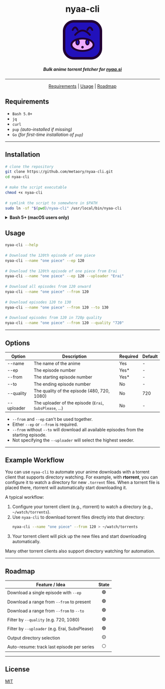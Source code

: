 
<div align="center">
    <h1>nyaa-cli</h1>
    <img src=".github/logo.svg" alt="nyaa-cli" width="128" height="128">
    <h5>Bulk anime torrent fetcher for <a href="https://nyaa.si">nyaa.si</a></h5>
</div>

---

<p align="center">
  <a href="#requirements">Requirements</a> |
  <a href="#usage">Usage</a> |
  <a href="#roadmap">Roadmap</a>
</p>


## Requirements

- `Bash 5.0+`
- `jq`
- `curl`
- `pup` _(auto-installed if missing)_
- `Go` _(for first-time installation of `pup`)_

---

## Installation

```sh
# clone the repository
git clone https://github.com/metaory/nyaa-cli.git
cd nyaa-cli

# make the script executable
chmod +x nyaa-cli

# symlink the script to somewhere in $PATH
sudo ln -sf "$(pwd)/nyaa-cli" /usr/local/bin/nyaa-cli
```

<details>
<summary><strong>Bash 5+ (macOS users only)</strong></summary>

This script requires <strong>Bash 5.0 or later</strong>.

On macOS, the default <code>/bin/bash</code> is too old.  
Install the latest Bash with Homebrew:

```sh
brew install bash
```

Then, either:
- Run the script with the full path:
  ```sh
  /opt/homebrew/bin/bash ./nyaa-cli ...
  ```
- Or, add Homebrew Bash to your PATH (Apple Silicon):
  ```sh
  echo 'export PATH="/opt/homebrew/bin:$PATH"' >> ~/.zshrc
  source ~/.zshrc
  ```
  (For Intel Macs, use <code>/usr/local/bin</code>)

Check your Bash version:
```sh
bash --version
```
It should say `5.x` or later

</details>

## Usage

```bash
nyaa-cli --help

# Download the 120th episode of one piece
nyaa-cli --name "one piece" --ep 120

# Download the 120th episode of one piece from Erai
nyaa-cli --name "one piece" --ep 120 --uploader "Erai"

# Download all episodes from 120 onward
nyaa-cli --name "one piece" --from 120

# Download episodes 120 to 130
nyaa-cli --name "one piece" --from 120 --to 130

# Download episodes from 120 in 720p quality
nyaa-cli --name "one piece" --from 120 --quality "720"
```

---

## Options

| Option      | Description                                              | Required | Default |
|-------------|----------------------------------------------------------|----------|---------|
| --name      | The name of the anime                                    | Yes      | -       |
| --ep        | The episode number                                       | Yes*     | -       |
| --from      | The starting episode number                              | Yes*     | -       |
| --to        | The ending episode number                                | No       | -       |
| --quality   | The quality of the episode (480, 720, 1080)              | No       | 720     |
| --uploader  | The uploader of the episode (`Erai`, `SubsPlease`, ...)  | No       | -       |

- `--from` and `--ep` can't be used together.
- Either `--ep` or `--from` is required.
- `--from` without `--to` will download all available episodes from the starting episode.
- Not specifying the `--uploader` will select the highest seeder.

---

## Example Workflow

You can use `nyaa-cli` to automate your anime downloads with a torrent client that supports directory watching. For example, with **rtorrent**, you can configure it to watch a directory for new `.torrent` files. When a torrent file is placed there, rtorrent will automatically start downloading it.

A typical workflow:

1. Configure your torrent client (e.g., rtorrent) to watch a directory (e.g., `~/watch/torrents`).
2. Use `nyaa-cli` to download torrent files directly into that directory:
   ```sh
   nyaa-cli --name "one piece" --from 120 > ~/watch/torrents
   ```
3. Your torrent client will pick up the new files and start downloading automatically.

Many other torrent clients also support directory watching for automation.

---

## Roadmap

| Feature / Idea                                           | State |
|----------------------------------------------------------|:-----:|
| Download a single episode with `--ep`                    | 🟢    |
| Download a range from `--from` to present                | 🟢    |
| Download a range from `--from` to `--to`                 | 🟢    |
| Filter by `--quality` (e.g. 720, 1080)                   | 🟢    |
| Filter by `--uploader` (e.g. Erai, SubsPlease)           | 🟢    |
| Output directory selection                               | 🟡️    |
| Auto-resume: track last episode per series               | ⚪️    |

---

## License
[MIT](LICENSE)